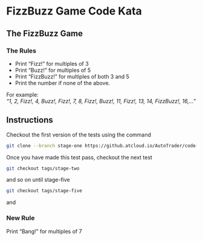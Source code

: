 # FizzBuzz Game Code Kata

## The FizzBuzz Game

### The Rules
* Print “Fizz!” for multiples of 3  
* Print “Buzz!” for multiples of 5  
* Print “FizzBuzz!” for multiples of both 3 and 5  
* Print the number if none of the above.  

For example:  
*“1, 2, Fizz!, 4, Buzz!, Fizz!, 7, 8, Fizz!, Buzz!, 11, Fizz!, 13, 14, FizzBuzz!, 16,...”*

## Instructions
Checkout the first version of the tests using the command
``` bash
git clone --branch stage-one https://github.atcloud.io/AutoTrader/code-katas.git
```

Once you have made this test pass, checkout the next test
``` bash
git checkout tags/stage-two 
```
and so on until stage-five
``` bash
git checkout tags/stage-five
```
and 

### New Rule
Print “Bang!” for multiples of 7

